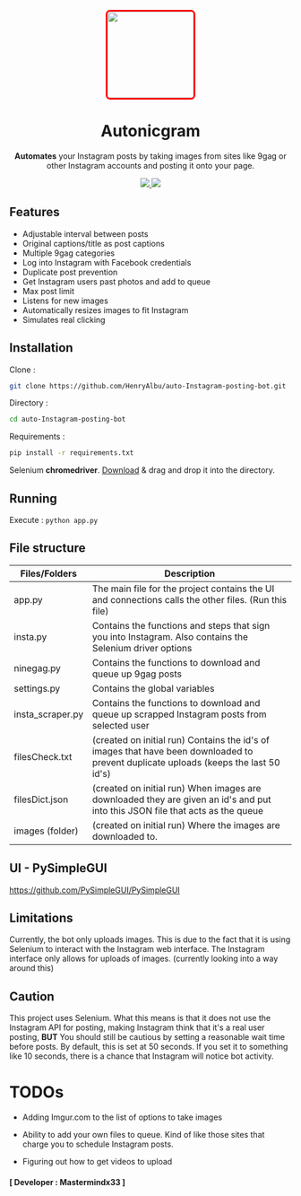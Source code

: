 
<p align="center">
<kbd color="red">
  <img src="https://pbs.twimg.com/profile_images/1232518700/Endhiran-Movie-Wallpapers-6_1_.jpg" width="154" style="border-radius: 8px; border: 3px solid #FF0000;">
</kbd>
  <h1 align="center">Autonicgram</h1>
  <p align="center"> <b>Automates</b> your Instagram posts by taking images from sites like 9gag or other Instagram accounts and posting it onto your page.
  </p>
  <p align="center">
    </a>
    <a href="https://github.com/SeleniumHQ/selenium">
      <img src="https://img.shields.io/badge/built%20with-Selenium-yellow.svg" />
    </a>
    <a href="https://www.python.org/">
    	<img src="https://img.shields.io/badge/built%20with-Python3-red.svg" />
    </a>
  </p>
</p>

[comment]: <> (<p align="center">)

[comment]: <> (  <img src="#" width="">)

[comment]: <> (</p>)

## Features

* Adjustable interval between posts   
* Original captions/title as post captions  
* Multiple 9gag categories   
* Log into Instagram with Facebook credentials
* Duplicate post prevention  
* Get Instagram users past photos and add to queue  
* Max post limit  
* Listens for new images
* Automatically resizes images to fit Instagram  
* Simulates real clicking

## Installation  

Clone :
```sh
git clone https://github.com/HenryAlbu/auto-Instagram-posting-bot.git
```

Directory :
```sh
cd auto-Instagram-posting-bot
```

Requirements :
```sh
pip install -r requirements.txt
```  

Selenium <b>chromedriver</b>.
[Download](https://sites.google.com/a/chromium.org/chromedriver/downloads) & drag and drop it into the directory.

## Running
Execute :
``python app.py``

## File structure

| Files/Folders | Description |
| --- | --- |
| app.py | The main file for the project contains the UI and connections calls the other files. (Run this file) |
| insta.py | Contains the functions and steps that sign you into Instagram. Also contains the Selenium driver options |
| ninegag.py | Contains the functions to download and queue up 9gag posts   |
| settings.py | Contains the global variables   |
| insta_scraper.py | Contains the functions to download and queue up scrapped Instagram posts from selected user   |
| filesCheck.txt | (created on initial run) Contains the id's of images that have been downloaded to prevent duplicate uploads (keeps the last 50 id's) |
| filesDict.json | (created on initial run) When images are downloaded they are given an id's and put into this JSON file that acts as the queue |
| images (folder) | (created on initial run) Where the images are downloaded to.  |



## UI - PySimpleGUI

https://github.com/PySimpleGUI/PySimpleGUI

[comment]: <> (<p align="center">)

[comment]: <> (  <img src="#" width="70%">)

[comment]: <> (</p>   )

## Limitations  

Currently, the bot only uploads images. This is due to the fact that it is using Selenium to interact with the Instagram web interface. The Instagram interface only allows for uploads of images. (currently looking into a way around this)

## Caution

This project uses Selenium. What this means is that it does not use the Instagram API for posting, making Instagram think that it's a real user posting, **BUT**
You should still be cautious by setting a reasonable wait time before posts. By default, this is set at 50 seconds. If you set it to something like 10 seconds, there is a chance that Instagram will notice bot activity.

# TODOs

* Adding Imgur.com to the list of options to take images

* Ability to add your own files to queue. Kind of like those sites that charge you to schedule Instagram posts.

* Figuring out how to get videos to upload

#### [ Developer : Mastermindx33 ]
